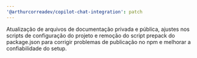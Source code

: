 ```yaml
---
'@arthurcorreadev/copilot-chat-integration': patch
---
```


Atualização de arquivos de documentação privada e pública, ajustes nos scripts de configuração do projeto e remoção do script prepack do package.json para corrigir problemas de publicação no npm e melhorar a confiabilidade do setup.
